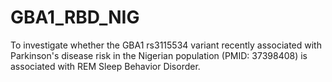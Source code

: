 # GBA1_RBD_NIG

To investigate whether the GBA1 rs3115534 variant recently associated with Parkinson's disease risk in the Nigerian population (PMID: 37398408) is associated with REM Sleep Behavior Disorder.
